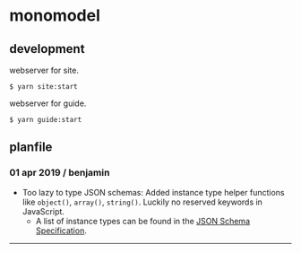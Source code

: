 # monomodel

## development

webserver for site.

```console
$ yarn site:start
```

webserver for guide.

```console
$ yarn guide:start
```

## planfile

### 01 apr 2019 / benjamin

- Too lazy to type JSON schemas: Added instance type helper functions like `object()`, `array()`, `string()`. Luckily no reserved keywords in JavaScript.
  - A list of instance types can be found in the [JSON Schema Specification](https://tools.ietf.org/html/draft-handrews-json-schema-01#section-4.2.1).

---
